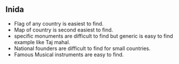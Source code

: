 ## Inida

- Flag of any country is easiest to find.
- Map of country is second easiest to find.
- specific monuments are difficult to find but generic is easy to find         example  like Taj mahal.
- National founders are difficult to find for small countries.
- Famous Musical instruments are easy to find. 